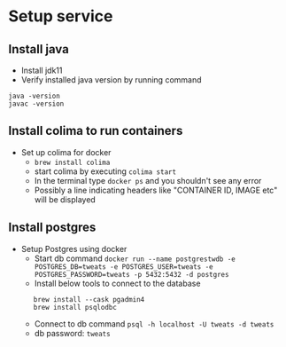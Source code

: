 # Setup service

## Install java
- Install jdk11
- Verify installed java version by running command
```shell script
java -version
javac -version
```

## Install colima to run containers
- Set up colima for docker
    - `brew install colima`
    - start colima by executing `colima start`
    - In the terminal type `docker ps` and you shouldn't see any error
    - Possibly a line indicating headers like "CONTAINER ID, IMAGE etc" will be displayed


## Install postgres
- Setup Postgres using docker
    - Start db command
      `docker run --name postgrestwdb -e POSTGRES_DB=tweats -e POSTGRES_USER=tweats -e POSTGRES_PASSWORD=tweats -p 5432:5432 -d postgres`
    - Install below tools to connect to the database
   ```
      brew install --cask pgadmin4   
      brew install psqlodbc
   ```
    - Connect to db command
      `psql -h localhost -U tweats -d tweats`
    - db password:
        `tweats`